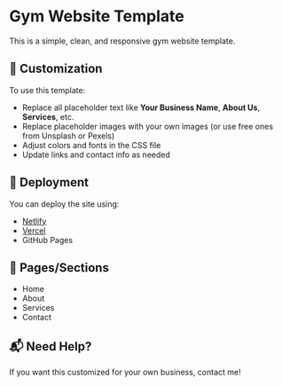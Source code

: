 # Gym Website Template

This is a simple, clean, and responsive gym website template.

## 🔧 Customization

To use this template:

- Replace all placeholder text like **Your Business Name**, **About Us**, **Services**, etc.
- Replace placeholder images with your own images (or use free ones from Unsplash or Pexels)
- Adjust colors and fonts in the CSS file
- Update links and contact info as needed

## 🚀 Deployment

You can deploy the site using:

- [Netlify](https://netlify.com)
- [Vercel](https://vercel.com)
- GitHub Pages

## 📄 Pages/Sections

- Home
- About
- Services
- Contact

## 📬 Need Help?

If you want this customized for your own business, contact me!

